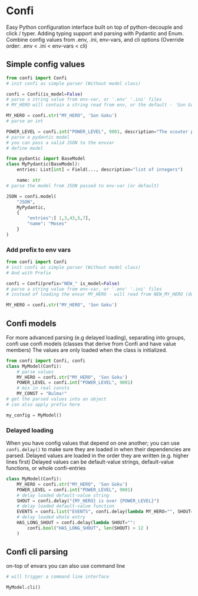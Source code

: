 # Confi
Easy Python configuration interface built on top of python-decouple and click / typer.
Adding typing support and parsing with Pydantic and Enum.
Combine config values from .env, .ini, env-vars, and cli options
(Override order: .env < .ini < env-vars < cli)
## Simple config values
```python
from confi import Confi
# init confi as simple parser (Without model class)

confi = Confi(is_model=False)
# parse a string value from env-var, or '.env' '.ini' files
# MY_HERO will contain a string read from env, or the default - 'Son Goku'

MY_HERO = confi.str("MY_HERO", 'Son Goku')
# parse an int

POWER_LEVEL = confi.int("POWER_LEVEL", 9001, description="The scouter power reading")
# parse a pydantic model
# you can pass a valid JSON to the envvar
# define model

from pydantic import BaseModel
class MyPydantic(BaseModel):
    entries: List[int] = Field(..., description="list of integers")

    name: str
# parse the model from JSON passed to env-var (or default)

JSON = confi.model(
    "JSON",
    MyPydantic,
    {
        "entries":[ 1,3,43,5,7],
        "name": "Moses"
    }
)

```
### Add prefix to env vars

```python
from confi import Confi
# init confi as simple parser (Without model class)
# And with Prefix

confi = Confi(prefix="NEW_" is_model=False)
# parse a string value from env-var, or '.env' '.ini' files
# instead of loading the envar MY_HERO - will read from NEW_MY_HERO (due to prefix)

MY_HERO = confi.str("MY_HERO", 'Son Goku')
```
## Confi models

For more advanced parsing (e.g delayed loading), separating into groups, confi use confi models  (classes that derive from Confi and have value members)
The values are only loaded when the class is initialized.
```python
from confi import Confi, confi
class MyModel(Confi):
    # parse values
    MY_HERO = confi.str("MY_HERO", 'Son Goku')
    POWER_LEVEL = confi.int("POWER_LEVEL", 9001)
    # mix in real consts
    MY_CONST = "Bulma!"
# get the parsed values into an object
# can also apply prefix here

my_config = MyModel()
```
### Delayed loading

When you have config values that depend on one another; you can use `confi.delay()` to make sure they are loaded in when their dependencies are parsed.
Delayed values are loaded in the order they are written (e.g. higher lines first)
Delayed values can be default-value strings, default-value functions, or whole confi-entries
```python
class MyModel(Confi):
    MY_HERO = confi.str("MY_HERO", 'Son Goku')
    POWER_LEVEL = confi.int("POWER_LEVEL", 9001)
    # delay loaded default-value string
    SHOUT = confi.delay("{MY_HERO} is over {POWER_LEVEL}")
    # delay loaded default-value function
    EVENTS = confi.list("EVENTS", confi.delay(lambda MY_HERO="", SHOUT="": [MY_HERO, SHOUT]) )
    # delay loaded whole entry
    HAS_LONG_SHOUT = confi.delay(lambda SHOUT="":
        confi.bool("HAS_LONG_SHOUT", len(SHOUT) > 12 )
    )

```
## Confi cli parsing

on-top of envars you can also use command line

```python
# will trigger a command line interface

MyModel.cli()
```
